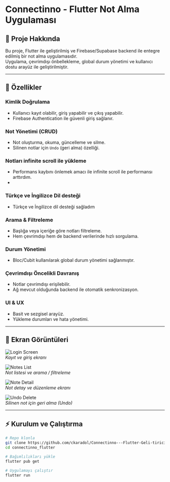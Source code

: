 # Connectinno - Flutter Not Alma Uygulaması

## 🎯 Proje Hakkında
Bu proje, Flutter ile geliştirilmiş ve Firebase/Supabase backend ile entegre edilmiş bir not alma uygulamasıdır.  
Uygulama, çevrimdışı önbellekleme, global durum yönetimi ve kullanıcı dostu arayüz ile geliştirilmiştir.

---

## 📝 Özellikler

### Kimlik Doğrulama
- Kullanıcı kayıt olabilir, giriş yapabilir ve çıkış yapabilir.
- Firebase Authentication ile güvenli giriş sağlanır.

### Not Yönetimi (CRUD)
- Not oluşturma, okuma, güncelleme ve silme.
- Silinen notlar için `Undo` (geri alma) özelliği.

### Notları infinite scroll ile yükleme 
- Performans kaybını önlemek amacı ile infinite scroll ile performansı arttırdım.
- 
### Türkçe ve İngilizce Dil desteği 
- Türkçe ve İngilizce dil desteği sağladım

### Arama & Filtreleme
- Başlığa veya içeriğe göre notları filtreleme.
- Hem çevrimdışı hem de backend verilerinde hızlı sorgulama.

### Durum Yönetimi
- Bloc/Cubit kullanılarak global durum yönetimi sağlanmıştır.

### Çevrimdışı Öncelikli Davranış
- Notlar çevrimdışı erişilebilir.
- Ağ mevcut olduğunda backend ile otomatik senkronizasyon.

### UI & UX
- Basit ve sezgisel arayüz.
- Yükleme durumları ve hata yönetimi.

---

## 📸 Ekran Görüntüleri

![Login Screen](assets/screens/login_screen.png)  
*Kayıt ve giriş ekranı*

![Notes List](assets/screens/notes_list.png)  
*Not listesi ve arama / filtreleme*

![Note Detail](assets/screens/note_detail.png)  
*Not detay ve düzenleme ekranı*

![Undo Delete](assets/screens/undo_delete.png)  
*Silinen not için geri alma (Undo)*


---

## ⚡ Kurulum ve Çalıştırma

```bash
# Repo klonla
git clone https://github.com/ckaradol/Connectinno---Flutter-Geli-tirici-Vaka-al-mas-
cd connectinno_flutter

# Bağımlılıkları yükle
flutter pub get

# Uygulamayı çalıştır
flutter run
